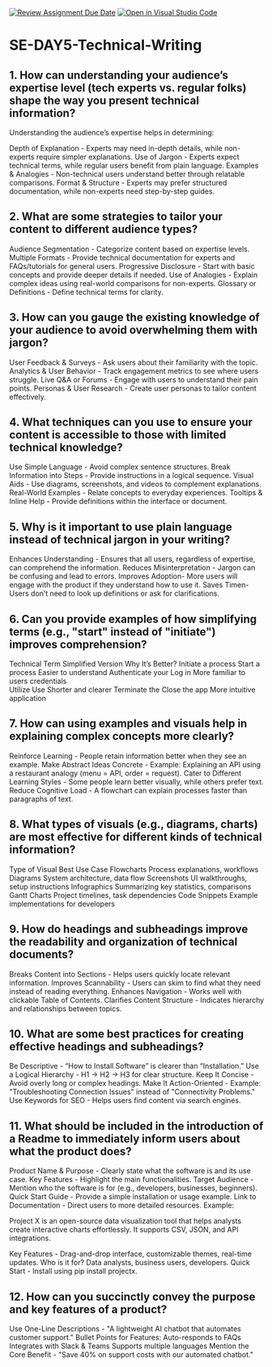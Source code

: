 [![Review Assignment Due Date](https://classroom.github.com/assets/deadline-readme-button-22041afd0340ce965d47ae6ef1cefeee28c7c493a6346c4f15d667ab976d596c.svg)](https://classroom.github.com/a/zsAR-pyY)
[![Open in Visual Studio Code](https://classroom.github.com/assets/open-in-vscode-2e0aaae1b6195c2367325f4f02e2d04e9abb55f0b24a779b69b11b9e10269abc.svg)](https://classroom.github.com/online_ide?assignment_repo_id=18496812&assignment_repo_type=AssignmentRepo)
# SE-DAY5-Technical-Writing
## 1. How can understanding your audience’s expertise level (tech experts vs. regular folks) shape the way you present technical information?

Understanding the audience’s expertise helps in determining:

Depth of Explanation - Experts may need in-depth details, while non-experts require simpler explanations.
Use of Jargon - Experts expect technical terms, while regular users benefit from plain language.
Examples & Analogies - Non-technical users understand better through relatable comparisons.
Format & Structure - Experts may prefer structured documentation, while non-experts need step-by-step guides.
## 2. What are some strategies to tailor your content to different audience types?
Audience Segmentation - Categorize content based on expertise levels.
Multiple Formats - Provide technical documentation for experts and FAQs/tutorials for general users.
Progressive Disclosure - Start with basic concepts and provide deeper details if needed.
Use of Analogies - Explain complex ideas using real-world comparisons for non-experts.
Glossary or Definitions - Define technical terms for clarity.

## 3. How can you gauge the existing knowledge of your audience to avoid overwhelming them with jargon?
User Feedback & Surveys - Ask users about their familiarity with the topic.
Analytics & User Behavior - Track engagement metrics to see where users struggle.
Live Q&A or Forums - Engage with users to understand their pain points.
Personas & User Research - Create user personas to tailor content effectively.

## 4. What techniques can you use to ensure your content is accessible to those with limited technical knowledge?

Use Simple Language - Avoid complex sentence structures.
Break Information into Steps - Provide instructions in a logical sequence.
Visual Aids - Use diagrams, screenshots, and videos to complement explanations.
Real-World Examples - Relate concepts to everyday experiences.
Tooltips & Inline Help - Provide definitions within the interface or document.
## 5. Why is it important to use plain language instead of technical jargon in your writing?
Enhances Understanding - Ensures that all users, regardless of expertise, can comprehend the information.
Reduces Misinterpretation - Jargon can be confusing and lead to errors.
Improves Adoption- More users will engage with the product if they understand how to use it.
Saves Timen- Users don’t need to look up definitions or ask for clarifications.
## 6. Can you provide examples of how simplifying terms (e.g., "start" instead of "initiate") improves comprehension?
Technical Term	      Simplified Version	     Why It’s Better?
Initiate a process	  Start a process	       Easier to understand
Authenticate your     Log in                 More familiar to users
credentials		
Utilize	              Use	                 Shorter and clearer
Terminate the         Close the app        More intuitive
application		

## 7. How can using examples and visuals help in explaining complex concepts more clearly?
Reinforce Learning - People retain information better when they see an example.
Make Abstract Ideas Concrete - Example: Explaining an API using a restaurant analogy (menu = API, order = request).
Cater to Different Learning Styles - Some people learn better visually, while others prefer text.
Reduce Cognitive Load - A flowchart can explain processes faster than paragraphs of text.
## 8. What types of visuals (e.g., diagrams, charts) are most effective for different kinds of technical information?
Type of Visual	          Best Use Case
Flowcharts	              Process explanations, workflows
Diagrams	                System architecture, data flow
Screenshots             	UI walkthroughs, setup instructions
Infographics	            Summarizing key statistics, comparisons
Gantt Charts	            Project timelines, task dependencies
Code Snippets	            Example implementations for developers
## 9. How do headings and subheadings improve the readability and organization of technical documents?
Breaks Content into Sections - Helps users quickly locate relevant information.
Improves Scannability - Users can skim to find what they need instead of reading everything.
Enhances Navigation - Works well with clickable Table of Contents.
Clarifies Content Structure - Indicates hierarchy and relationships between topics.
## 10. What are some best practices for creating effective headings and subheadings?
Be Descriptive - “How to Install Software” is clearer than “Installation.”
Use a Logical Hierarchy  - H1 → H2 → H3 for clear structure.
Keep It Concise - Avoid overly long or complex headings.
Make It Action-Oriented - Example: "Troubleshooting Connection Issues" instead of "Connectivity Problems."
Use Keywords for SEO - Helps users find content via search engines.
## 11. What should be included in the introduction of a Readme to immediately inform users about what the product does?
Product Name & Purpose - Clearly state what the software is and its use case.
Key Features - Highlight the main functionalities.
Target Audience - Mention who the software is for (e.g., developers, businesses, beginners).
Quick Start Guide - Provide a simple installation or usage example.
Link to Documentation - Direct users to more detailed resources.
Example:

Project X is an open-source data visualization tool that helps analysts create interactive charts effortlessly. It supports CSV, JSON, and API integrations.

Key Features - Drag-and-drop interface, customizable themes, real-time updates.
Who is it for? Data analysts, business users, developers.
Quick Start - Install using pip install projectx.

## 12. How can you succinctly convey the purpose and key features of a product?

Use One-Line Descriptions - "A lightweight AI chatbot that automates customer support."
Bullet Points for Features:
Auto-responds to FAQs
Integrates with Slack & Teams
Supports multiple languages
Mention the Core Benefit - "Save 40% on support costs with our automated chatbot."
